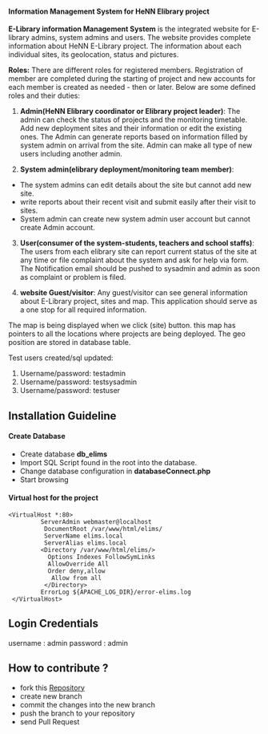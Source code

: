 #### Information Management System for HeNN Elibrary project

**E-Library information Management System** is the integrated website for E-library admins,
system admins and users. The website provides complete information about HeNN E-Library
project. The information about each individual sites, its geolocation, status and pictures.

**Roles:** There are different roles for registered members. Registration of member are completed
during the starting of project and new accounts for each member is created as needed - then or 
later. Below are some defined roles and their duties:

1. **Admin(HeNN Elibrary coordinator or Elibrary project leader)**: The admin can check the status
of projects and the monitoring timetable. Add new deployment sites and their information or
edit the existing ones. The Admin can generate reports based on information filled by 
system admin on arrival from the site. Admin can make all type of new users including another admin. 

2. **System admin(elibrary deployment/monitoring team member)**:
- The system admins can edit details about the site but cannot add new site.
- write reports about their recent visit and submit easily after their visit to sites.
- System admin can create new system admin user account but cannot create Admin account.

3. **User(consumer of the system-students, teachers and school staffs)**: The users from each
elibrary site can report current status of the site at any time or  file complaint about the
system and ask for help via form. The Notification email should be pushed to sysadmin and admin
as soon as complaint or problem is filed. 

4. **website Guest/visitor**: Any guest/visitor can see general information about E-Library project,
sites and map. This application should serve as a one stop for all required information.

The map is being displayed when we click (site) button. this map has pointers to all the
locations where projects are being deployed. The geo position are stored in database table.

Test users created/sql updated:

1. Username/password: testadmin
2. Username/password: testsysadmin
3. Username/password: testuser

## Installation Guideline

#### Create Database
- Create database **db_elims**
- Import SQL Script found in the root into the database.
- Change database configuration in **databaseConnect.php**
- Start browsing
 
#### Virtual host for the project

```
<VirtualHost *:80>
         ServerAdmin webmaster@localhost
          DocumentRoot /var/www/html/elims/
          ServerName elims.local
          ServerAlias elims.local
         <Directory /var/www/html/elims/>
           Options Indexes FollowSymLinks
           AllowOverride All
           Order deny,allow
            Allow from all
          </Directory>
         ErrorLog ${APACHE_LOG_DIR}/error-elims.log
 </VirtualHost>
```
 
## Login Credentials
username : admin
password : admin
 
## How to contribute ?
- fork this [Repository]
- create new branch
- commit the changes into the new branch
- push the branch to your repository
- send Pull Request

[Repository]:https://github.com/foss-np/elibrary-IMS
